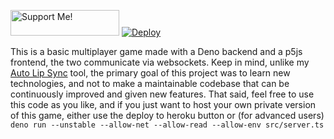 <a href="https://aispawn.com/support" target="_blank"><img src="https://aispawn.com/support/readme-image.png" alt="Support Me!" height="41" width="174"></a> [![Deploy](https://www.herokucdn.com/deploy/button.svg)](https://heroku.com/deploy)

This is a basic multiplayer game made with a Deno backend and a p5js frontend, the two communicate via websockets. Keep in mind, unlike my [Auto Lip Sync](https://github.com/AI-Spawn/Auto-Lip-Sync) tool, the primary goal of this project was to learn new technologies, and not to make a maintainable codebase that can be continuously improved and given new features. That said, feel free to use this code as you like, and if you just want to host your own private version of this game, either use the deploy to heroku button or (for advanced users) `deno run --unstable --allow-net --allow-read --allow-env src/server.ts`

